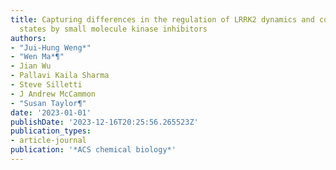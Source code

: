 ```yaml
---
title: Capturing differences in the regulation of LRRK2 dynamics and conformational
  states by small molecule kinase inhibitors
authors:
- "Jui-Hung Weng*"
- "Wen Ma*¶"
- Jian Wu
- Pallavi Kaila Sharma
- Steve Silletti
- J Andrew McCammon
- "Susan Taylor¶"
date: '2023-01-01'
publishDate: '2023-12-16T20:25:56.265523Z'
publication_types:
- article-journal
publication: '*ACS chemical biology*'
---
```

